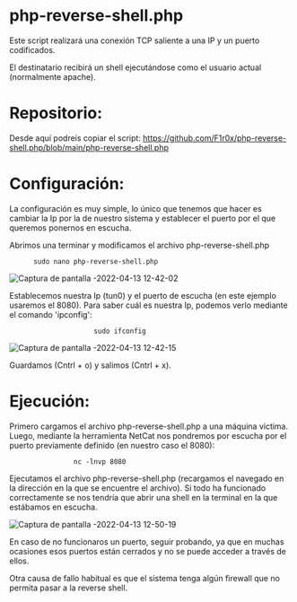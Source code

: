 # php-reverse-shell.php

Este script realizará una conexión TCP saliente a una
IP y un puerto codificados.

El destinatario recibirá un shell ejecutándose como el
usuario actual (normalmente apache).

# Repositorio:

Desde aquí podreís copiar el script:
https://github.com/F1r0x/php-reverse-shell.php/blob/main/php-reverse-shell.php

# Configuración:

La configuración es muy simple, lo único que tenemos que hacer es cambiar la Ip 
por la de nuestro sistema y establecer el puerto por el que queremos ponernos
en escucha. 

Abrimos una terminar y modificamos el archivo php-reverse-shell.php

          sudo nano php-reverse-shell.php
          
          
![Captura de pantalla -2022-04-13 12-42-02](https://user-images.githubusercontent.com/103068924/163163832-7a4632e4-a547-4ac4-b3a2-24cb5c7075e7.png)
 
Establecemos nuestra Ip (tun0) y el puerto de escucha (en este ejemplo usaremos el 8080). Para saber 
cuál es nuestra Ip, podemos verlo mediante el comando 'ipconfig':
 
                         sudo ifconfig
                         

![Captura de pantalla -2022-04-13 12-42-15](https://user-images.githubusercontent.com/103068924/163163897-cf030c6f-617c-458e-b1ab-6f89c3ba5a25.png)

Guardamos (Cntrl + o) y salimos (Cntrl + x).

# Ejecución:

Primero cargamos el archivo php-reverse-shell.php a una máquina víctima. Luego, mediante la herramienta NetCat 
nos pondremos por escucha por el puerto previamente definido (en nuestro caso el 8080):

                    nc -lnvp 8080

Ejecutamos el archivo php-reverse-shell.php (recargamos el navegado en la dirección en la que se encuentre el 
archivo). Si todo ha funcionado correctamente se nos tendría que abrir una shell en la terminal en la que estábamos 
en escucha.

![Captura de pantalla -2022-04-13 12-50-19](https://user-images.githubusercontent.com/103068924/163164862-0dba798c-7350-45be-a5d0-343ce80bed36.png)

En caso de no funcionaros un puerto, seguir probando, ya que en muchas ocasiones esos puertos están cerrados y no
se puede acceder a través de ellos. 

Otra causa de fallo habitual es que el sistema tenga algún firewall que no permita pasar a la reverse shell.
